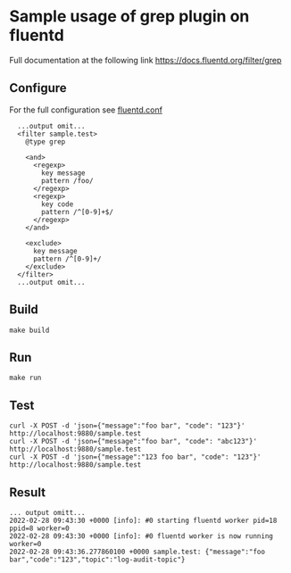 
# Sample usage of grep plugin on fluentd

Full documentation at the following link https://docs.fluentd.org/filter/grep

## Configure 
For the full configuration see [fluentd.conf](https://github.com/mronconis/fluentd/tree/main/fluentd-grep/fluentd.conf)

````
  ...output omit...
  <filter sample.test>
    @type grep

    <and>
      <regexp>
        key message
        pattern /foo/
      </regexp>
      <regexp>
        key code
        pattern /^[0-9]+$/
      </regexp>
    </and>

    <exclude>
      key message
      pattern /^[0-9]+/
    </exclude>
  </filter>
  ...output omit...
````

## Build
````
make build
````

## Run
````
make run
````

## Test
````
curl -X POST -d 'json={"message":"foo bar", "code": "123"}' http://localhost:9880/sample.test
curl -X POST -d 'json={"message":"foo bar", "code": "abc123"}' http://localhost:9880/sample.test
curl -X POST -d 'json={"message":"123 foo bar", "code": "123"}' http://localhost:9880/sample.test
````

## Result
````
... output omitt...
2022-02-28 09:43:30 +0000 [info]: #0 starting fluentd worker pid=18 ppid=8 worker=0
2022-02-28 09:43:30 +0000 [info]: #0 fluentd worker is now running worker=0
2022-02-28 09:43:36.277860100 +0000 sample.test: {"message":"foo bar","code":"123","topic":"log-audit-topic"}
````
